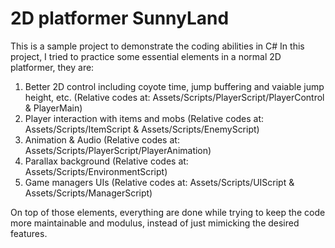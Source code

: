 # 2D platformer SunnyLand

This is a sample project to demonstrate the coding abilities in C#
In this project, I tried to practice some essential elements in a normal 2D platformer, they are:

1. Better 2D control including coyote time, jump buffering and vaiable jump height, etc. (Relative codes at: Assets/Scripts/PlayerScript/PlayerControl & PlayerMain)
2. Player interaction with items and mobs (Relative codes at: Assets/Scripts/ItemScript & Assets/Scripts/EnemyScript)
3. Animation & Audio (Relative codes at: Assets/Scripts/PlayerScript/PlayerAnimation)
4. Parallax background (Relative codes at: Assets/Scripts/EnvironmentScript)
6. Game managers UIs (Relative codes at: Assets/Scripts/UIScript & Assets/Scripts/ManagerScript)

On top of those elements, everything are done while trying to keep the code more maintainable and modulus, instead of just mimicking the desired features.
